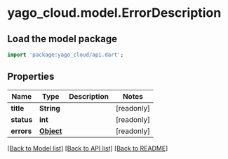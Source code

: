 # yago_cloud.model.ErrorDescription

## Load the model package
```dart
import 'package:yago_cloud/api.dart';
```

## Properties
Name | Type | Description | Notes
------------ | ------------- | ------------- | -------------
**title** | **String** |  | [readonly] 
**status** | **int** |  | [readonly] 
**errors** | [**Object**](.md) |  | [readonly] 

[[Back to Model list]](../README.md#documentation-for-models) [[Back to API list]](../README.md#documentation-for-api-endpoints) [[Back to README]](../README.md)


